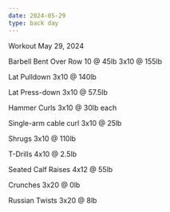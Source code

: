 ```yaml
---
date: 2024-05-29
type: back day
---
```

Workout May 29, 2024

Barbell Bent Over Row
10 @ 45lb
3x10 @ 155lb

Lat Pulldown
3x10 @ 140lb

Lat Press-down
3x10 @ 57.5lb

Hammer Curls
3x10 @ 30lb each

Single-arm cable curl
3x10 @ 25lb

Shrugs
3x10 @ 110lb

T-Drills
4x10 @ 2.5lb 

Seated Calf Raises
4x12 @ 55lb

Crunches
3x20 @ 0lb

Russian Twists
3x20 @ 8lb